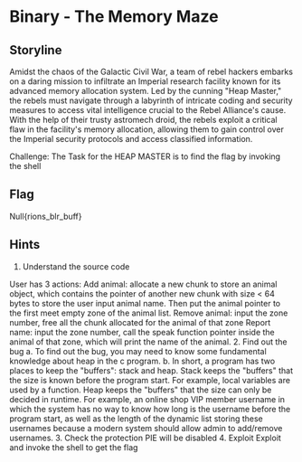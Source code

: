 # Binary - The Memory Maze

## Storyline 

Amidst the chaos of the Galactic Civil War, a team of rebel hackers embarks on a daring mission to infiltrate an Imperial research facility known for its advanced memory allocation system.
Led by the cunning "Heap Master," the rebels must navigate through a labyrinth of intricate coding and security measures to access vital intelligence crucial to the Rebel Alliance's cause.
With the help of their trusty astromech droid, the rebels exploit a critical flaw in the facility's memory allocation, allowing them to gain control over the Imperial security protocols and access classified information.

Challenge: The Task for the HEAP MASTER is to find the flag by invoking the shell
## Flag 
Null{rions_blr_buff}
## Hints

1. Understand the source code

User has 3 actions:
Add animal: allocate a new chunk to store an animal object, which contains the pointer of another new chunk with size < 64 bytes to store the user input animal name. Then put the animal pointer to the first meet empty zone of the animal list.
Remove animal: input the zone number, free all the chunk allocated for the animal of that zone
Report name: input the zone number, call the speak function pointer inside the animal of that zone, which will print the name of the animal.
2. Find out the bug
    a. To find out the bug, you may need to know some fundamental knowledge about heap in the c program.
    b. In short, a program has two places to keep the "buffers": stack and heap. Stack keeps the "buffers" that the size is known before the program start. For example, local variables are used by a function. Heap keeps the "buffers" that the size can only be decided in runtime. For example, an online shop VIP member username in which the system has no way to know how long is the username before the program start, as well as the length of the dynamic list storing these usernames because a modern system should allow admin to add/remove usernames.
3. Check the protection PIE will be disabled
4. Exploit Exploit and invoke the shell to get the flag
 
